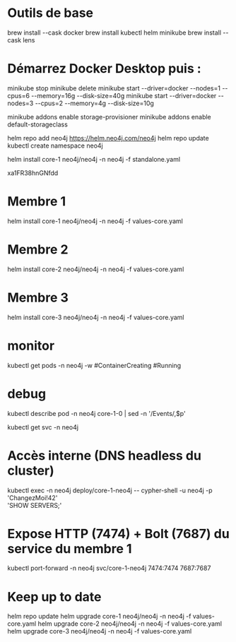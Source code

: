 # Outils de base
brew install --cask docker
brew install kubectl helm minikube
brew install --cask lens


# Démarrez Docker Desktop puis :
minikube stop
minikube delete
minikube start --driver=docker --nodes=1 --cpus=6 --memory=16g --disk-size=40g
minikube start --driver=docker --nodes=3 --cpus=2 --memory=4g --disk-size=10g

minikube addons enable storage-provisioner
minikube addons enable default-storageclass


helm repo add neo4j https://helm.neo4j.com/neo4j
helm repo update
kubectl create namespace neo4j


helm install core-1 neo4j/neo4j -n neo4j -f standalone.yaml

xa1FR38hnGNfdd

# Membre 1
helm install core-1 neo4j/neo4j -n neo4j -f values-core.yaml
# Membre 2
helm install core-2 neo4j/neo4j -n neo4j -f values-core.yaml
# Membre 3
helm install core-3 neo4j/neo4j -n neo4j -f values-core.yaml

# monitor
kubectl get pods -n neo4j -w
#ContainerCreating
#Running

# debug 
kubectl describe pod -n neo4j core-1-0 | sed -n '/Events/,$p'

kubectl get svc -n neo4j
# Accès interne (DNS headless du cluster)
kubectl exec -n neo4j deploy/core-1-neo4j -- cypher-shell -u neo4j -p 'ChangezMoi!42' \
  'SHOW SERVERS;'


# Expose HTTP (7474) + Bolt (7687) du service du membre 1
kubectl port-forward -n neo4j svc/core-1-neo4j 7474:7474 7687:7687


# Keep up to date
helm repo update
helm upgrade core-1 neo4j/neo4j -n neo4j -f values-core.yaml
helm upgrade core-2 neo4j/neo4j -n neo4j -f values-core.yaml
helm upgrade core-3 neo4j/neo4j -n neo4j -f values-core.yaml
